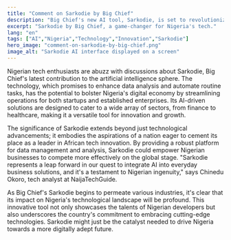```yaml
---
title: "Comment on Sarkodie by Big Chief"
description: "Big Chief's new AI tool, Sarkodie, is set to revolutionize Nigeria's tech landscape."
excerpt: "Sarkodie by Big Chief, a game-changer for Nigeria's tech."
lang: "en"
tags: ["AI","Nigeria","Technology","Innovation","Sarkodie"]
hero_image: "comment-on-sarkodie-by-big-chief.png"
image_alt: "Sarkodie AI interface displayed on a screen"
---
```


Nigerian tech enthusiasts are abuzz with discussions about Sarkodie, Big Chief's latest contribution to the artificial intelligence sphere. The technology, which promises to enhance data analysis and automate routine tasks, has the potential to bolster Nigeria's digital economy by streamlining operations for both startups and established enterprises. Its AI-driven solutions are designed to cater to a wide array of sectors, from finance to healthcare, making it a versatile tool for innovation and growth.

The significance of Sarkodie extends beyond just technological advancements; it embodies the aspirations of a nation eager to cement its place as a leader in African tech innovation. By providing a robust platform for data management and analysis, Sarkodie could empower Nigerian businesses to compete more effectively on the global stage. "Sarkodie represents a leap forward in our quest to integrate AI into everyday business solutions, and it's a testament to Nigerian ingenuity," says Chinedu Okoro, tech analyst at NaijaTechGuide.

As Big Chief's Sarkodie begins to permeate various industries, it's clear that its impact on Nigeria's technological landscape will be profound. This innovative tool not only showcases the talents of Nigerian developers but also underscores the country's commitment to embracing cutting-edge technologies. Sarkodie might just be the catalyst needed to drive Nigeria towards a more digitally adept future.